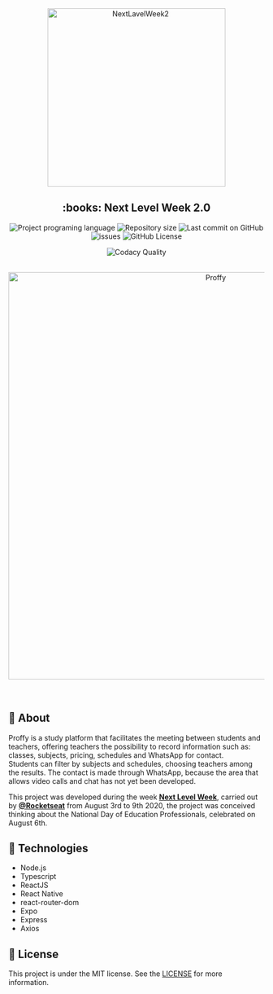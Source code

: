 <div align="center"> 
  <img 
    src="https://res.cloudinary.com/dyddrahdl/image/upload/v1602988126/proffy/logo_github.svg" 
    alt="NextLavelWeek2" 
    title="Proffy"
    width="350px"
  />
</div>

<h2 align="center"> :books: Next Level Week 2.0 </h2>

<div align="center">
  <img alt="Project programing language" src="https://img.shields.io/github/languages/top/ScienceBit/Proffy?color=5849BE">
  <img alt="Repository size" src="https://img.shields.io/github/repo-size/ScienceBit/Proffy?color=5849BE">
  <img alt="Last commit on GitHub" src="https://img.shields.io/github/last-commit/ScienceBit/Proffy?color=5849BE">
  <img alt="issues" src="https://img.shields.io/github/issues/ScienceBit/Proffy?color=5849BE">
  <img alt="GitHub License" src="https://img.shields.io/github/license/ScienceBit/Proffy?color=5849BE">
  
  [codacy-badge]: https://app.codacy.com/project/badge/Grade/b2d32fa731984f3e9c3eaa814861c9db
  ![Codacy Quality][codacy-badge]
</div>

<br/>
<div align="center">
  <img 
    src="https://res.cloudinary.com/dyddrahdl/image/upload/v1603176326/proffy/proffy_iwsap2.png" alt="Proffy" 
    width="800px"
  />
</div>
<br/>
<br/>

## :seedling: About

Proffy is a study platform that facilitates the meeting between students and teachers, offering teachers the possibility to record information such as: classes, subjects, pricing, schedules and WhatsApp for contact. <br/>
Students can filter by subjects and schedules, choosing teachers among the results. The contact is made through WhatsApp, because the area that allows video calls and chat has not yet been developed.

This project was developed during the week **[Next Level Week](https://nextlevelweek.com/)**, carried out by **[@Rocketseat](https://github.com/Rocketseat)** from August 3rd to 9th 2020, the project was conceived thinking about the National Day of Education Professionals, celebrated on August 6th.


## :rocket: Technologies
* Node.js
* Typescript
* ReactJS
* React Native
* react-router-dom
* Expo
* Express
* Axios

## :memo: License

This project is under the MIT license. See the [LICENSE](https://github.com/ScienceBit/Proffy/blob/master/LICENSE) for more information.